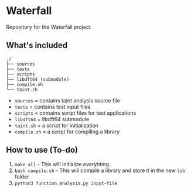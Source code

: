 # Waterfall
Repository for the Waterfall project

## What's included

```
./
├── sources
├── tests
├── scripts
├── libdft64 (submodule)
├── compile.sh
└── taint.sh
```
- `sources` = contains taint analysis source file
- `tests` = contains test input files 
- `scripts` = contains script files for test applications
- `libdft64` = libdft64 submodule
- `taint.sh` = a script for initialization
- `compile.sh` = a script for compiling a library

## How to use (To-do)
1) `make all` - This will initialize everyhting.
2) `bash compile.sh` - This will compile a library and store it in the new `lib` folder
3) `python3 function_analysis.py input-file` 
